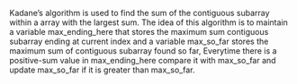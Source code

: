  Kadane’s algorithm is used to find the sum of the contiguous subarray within a array with the largest sum. The idea of this algorithm is to maintain a variable max_ending_here that stores the maximum sum contiguous subarray ending at current index and a variable max_so_far stores the maximum sum of contiguous subarray found so far, Everytime there is a positive-sum value in max_ending_here compare it with max_so_far and update max_so_far if it is greater than max_so_far.
